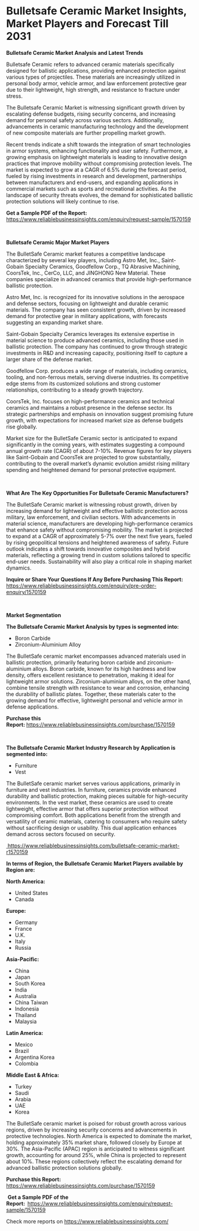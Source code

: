 <p><h1>Bulletsafe Ceramic Market Insights, Market Players and Forecast Till 2031</h1></p><p><strong>Bulletsafe Ceramic Market Analysis and Latest Trends</strong></p>
<p><p>Bulletsafe Ceramic refers to advanced ceramic materials specifically designed for ballistic applications, providing enhanced protection against various types of projectiles. These materials are increasingly utilized in personal body armor, vehicle armor, and law enforcement protective gear due to their lightweight, high strength, and resistance to fracture under stress. </p><p>The Bulletsafe Ceramic Market is witnessing significant growth driven by escalating defense budgets, rising security concerns, and increasing demand for personal safety across various sectors. Additionally, advancements in ceramic manufacturing technology and the development of new composite materials are further propelling market growth. </p><p>Recent trends indicate a shift towards the integration of smart technologies in armor systems, enhancing functionality and user safety. Furthermore, a growing emphasis on lightweight materials is leading to innovative design practices that improve mobility without compromising protection levels. The market is expected to grow at a CAGR of 6.5% during the forecast period, fueled by rising investments in research and development, partnerships between manufacturers and end-users, and expanding applications in commercial markets such as sports and recreational activities. As the landscape of security threats evolves, the demand for sophisticated ballistic protection solutions will likely continue to rise.</p></p>
<p><strong>Get a Sample PDF of the Report:&nbsp;</strong> <a href="https://www.reliablebusinessinsights.com/enquiry/request-sample/1570159?utm_campaign=1873&utm_medium=2&utm_source=Github&utm_content=ia&utm_term=29122024&utm_id=bulletsafe-ceramic">https://www.reliablebusinessinsights.com/enquiry/request-sample/1570159</a></p>
<p>&nbsp;</p>
<p><strong>Bulletsafe Ceramic Major Market Players</strong></p>
<p><p>The BulletSafe Ceramic market features a competitive landscape characterized by several key players, including Astro Met, Inc., Saint-Gobain Specialty Ceramics, Goodfellow Corp., TQ Abrasive Machining, CoorsTek, Inc., CerCo, LLC, and JINGHONG New Material. These companies specialize in advanced ceramics that provide high-performance ballistic protection.</p><p>Astro Met, Inc. is recognized for its innovative solutions in the aerospace and defense sectors, focusing on lightweight and durable ceramic materials. The company has seen consistent growth, driven by increased demand for protective gear in military applications, with forecasts suggesting an expanding market share.</p><p>Saint-Gobain Specialty Ceramics leverages its extensive expertise in material science to produce advanced ceramics, including those used in ballistic protection. The company has continued to grow through strategic investments in R&D and increasing capacity, positioning itself to capture a larger share of the defense market.</p><p>Goodfellow Corp. produces a wide range of materials, including ceramics, tooling, and non-ferrous metals, serving diverse industries. Its competitive edge stems from its customized solutions and strong customer relationships, contributing to a steady growth trajectory.</p><p>CoorsTek, Inc. focuses on high-performance ceramics and technical ceramics and maintains a robust presence in the defense sector. Its strategic partnerships and emphasis on innovation suggest promising future growth, with expectations for increased market size as defense budgets rise globally.</p><p>Market size for the BulletSafe Ceramic sector is anticipated to expand significantly in the coming years, with estimates suggesting a compound annual growth rate (CAGR) of about 7-10%. Revenue figures for key players like Saint-Gobain and CoorsTek are projected to grow substantially, contributing to the overall market’s dynamic evolution amidst rising military spending and heightened demand for personal protective equipment.</p></p>
<p>&nbsp;</p>
<p><strong>What Are The Key Opportunities For Bulletsafe Ceramic Manufacturers?</strong></p>
<p><p>The BulletSafe Ceramic market is witnessing robust growth, driven by increasing demand for lightweight and effective ballistic protection across military, law enforcement, and civilian sectors. With advancements in material science, manufacturers are developing high-performance ceramics that enhance safety without compromising mobility. The market is projected to expand at a CAGR of approximately 5-7% over the next five years, fueled by rising geopolitical tensions and heightened awareness of safety. Future outlook indicates a shift towards innovative composites and hybrid materials, reflecting a growing trend in custom solutions tailored to specific end-user needs. Sustainability will also play a critical role in shaping market dynamics.</p></p>
<p><strong>Inquire or Share Your Questions If Any Before Purchasing This Report:</strong> <a href="https://www.reliablebusinessinsights.com/enquiry/pre-order-enquiry/1570159?utm_campaign=1873&utm_medium=2&utm_source=Github&utm_content=ia&utm_term=29122024&utm_id=bulletsafe-ceramic">https://www.reliablebusinessinsights.com/enquiry/pre-order-enquiry/1570159</a></p>
<p>&nbsp;</p>
<p><strong>Market Segmentation</strong></p>
<p><strong>The Bulletsafe Ceramic Market Analysis by types is segmented into:</strong></p>
<p><ul><li>Boron Carbide</li><li>Zirconium-Aluminium Alloy</li></ul></p>
<p><p>The BulletSafe ceramic market encompasses advanced materials used in ballistic protection, primarily featuring boron carbide and zirconium-aluminium alloys. Boron carbide, known for its high hardness and low density, offers excellent resistance to penetration, making it ideal for lightweight armor solutions. Zirconium-aluminium alloys, on the other hand, combine tensile strength with resistance to wear and corrosion, enhancing the durability of ballistic plates. Together, these materials cater to the growing demand for effective, lightweight personal and vehicle armor in defense applications.</p></p>
<p><strong>Purchase this Report:&nbsp;</strong><a href="https://www.reliablebusinessinsights.com/purchase/1570159?utm_campaign=1873&utm_medium=2&utm_source=Github&utm_content=ia&utm_term=29122024&utm_id=bulletsafe-ceramic">https://www.reliablebusinessinsights.com/purchase/1570159</a></p>
<p>&nbsp;</p>
<p><strong>The Bulletsafe Ceramic Market Industry Research by Application is segmented into:</strong></p>
<p><ul><li>Furniture</li><li>Vest</li></ul></p>
<p><p>The BulletSafe ceramic market serves various applications, primarily in furniture and vest industries. In furniture, ceramics provide enhanced durability and ballistic protection, making pieces suitable for high-security environments. In the vest market, these ceramics are used to create lightweight, effective armor that offers superior protection without compromising comfort. Both applications benefit from the strength and versatility of ceramic materials, catering to consumers who require safety without sacrificing design or usability. This dual application enhances demand across sectors focused on security.</p></p>
<p><a href="https://www.reliablebusinessinsights.com/bulletsafe-ceramic-market-r1570159?utm_campaign=1873&utm_medium=2&utm_source=Github&utm_content=ia&utm_term=29122024&utm_id=bulletsafe-ceramic">&nbsp;https://www.reliablebusinessinsights.com/bulletsafe-ceramic-market-r1570159</a></p>
<p><strong>In terms of Region, the Bulletsafe Ceramic Market Players available by Region are:</strong></p>
<p>
    <p> <strong> North America: </strong>
        <ul>
            <li>United States</li>
            <li>Canada</li>
        </ul>
        </p> 
    <p> <strong> Europe: </strong>
        <ul>
            <li>Germany</li>
            <li>France</li>
            <li>U.K.</li>
            <li>Italy</li>
            <li>Russia</li>
        </ul>
        </p> 
    <p> <strong> Asia-Pacific: </strong>
        <ul>
            <li>China</li>
            <li>Japan</li>
            <li>South Korea</li>
            <li>India</li>
            <li>Australia</li>
            <li>China Taiwan</li>
            <li>Indonesia</li>
            <li>Thailand</li>
            <li>Malaysia</li>
        </ul>
        </p> 
    <p> <strong> Latin America: </strong>
        <ul>
            <li>Mexico</li>
            <li>Brazil</li>
            <li>Argentina Korea</li>
            <li>Colombia</li>
        </ul>
        </p> 
    <p> <strong> Middle East & Africa: </strong>
        <ul>
            <li>Turkey</li>
            <li>Saudi</li>
            <li>Arabia</li>
            <li>UAE</li>
            <li>Korea</li>
        </ul>
    </p>
    </p>
<p><p>The BulletSafe ceramic market is poised for robust growth across various regions, driven by increasing security concerns and advancements in protective technologies. North America is expected to dominate the market, holding approximately 35% market share, followed closely by Europe at 30%. The Asia-Pacific (APAC) region is anticipated to witness significant growth, accounting for around 25%, while China is projected to represent about 10%. These regions collectively reflect the escalating demand for advanced ballistic protection solutions globally.</p></p>
<p><strong>Purchase this Report: </strong><a href="https://www.reliablebusinessinsights.com/purchase/1570159?utm_campaign=1873&utm_medium=2&utm_source=Github&utm_content=ia&utm_term=29122024&utm_id=bulletsafe-ceramic">https://www.reliablebusinessinsights.com/purchase/1570159</a></p>
<p>&nbsp;<strong>Get a Sample PDF of the Report:&nbsp;&nbsp;</strong><a href="https://www.reliablebusinessinsights.com/enquiry/request-sample/1570159?utm_campaign=1873&utm_medium=2&utm_source=Github&utm_content=ia&utm_term=29122024&utm_id=bulletsafe-ceramic">https://www.reliablebusinessinsights.com/enquiry/request-sample/1570159</a></p>
<p><strong></strong></p>
<p>Check more reports on <a href="https://www.reliablebusinessinsights.com/?utm_campaign=1873&utm_medium=2&utm_source=Github&utm_content=ia&utm_term=29122024&utm_id=bulletsafe-ceramic">https://www.reliablebusinessinsights.com/</a></p>